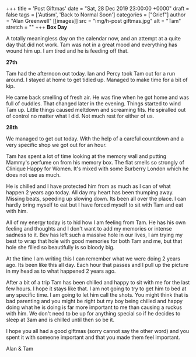 +++
title = 'Post Giftmas'
date = "Sat, 28 Dec 2019 23:00:00 +0000"
draft = false
tags = ['Autism', 'Back to Normal Soon']
categories = ["Grief"]
author = "Alan Greenwell"
[[images]]
  src = "img/h-post giftmas.jpg"
  alt = "Tam"
  stretch = ""
+++
**Box Day**

A totally meaningless day on the calendar now, and an attempt at a quite day that did not work. Tam was not in a great mood and everything has wound him up. I am tired and he is feeding off that.
<!--more-->
**27th**

Tam had the afternoon out today. Ian and Percy took Tam out for a run around. I stayed at home to get tidied up. Managed to make time for a bit of kip.

He came back smelling of fresh air. He was fine when he got home and was full of cuddles. That changed later in the evening. Things started to wind Tam up. Little things caused meltdown and screaming fits. He spiralled out of control no matter what I did. Not much rest for either of us.

**28th**

We managed to get out today. With the help of a careful countdown and a very specific shop we got out for an hour.

Tam has spent a lot of time looking at the memory wall and putting Mammy's perfume on from his memory box. The flat smells so strongly of Clinique Happy for Women. It's mixed with some Burberry London which he does not use as much.

He is chilled and I have protected him from as much as I can of what happen 2 years ago today. All day my heart has been thumping away. Missing beats, speeding up slowing down. Its been all over the place. I can hardly bring myself to eat but I have forced myself to sit with Tam and eat with him.

All of my energy today is to hid how I am feeling from Tam. He has his own feeling and thoughts and I don't want to add my memories or intense sadness to it. Bev has left such a massive hole in our lives, I am trying my best to wrap that hole with good memories for both Tam and me, but that hole she filled so beautifully is so bloody big.

At the time I am writing this I can remember what we were doing 2 years ago. Its been like this all day. Each hour that passes and I pull up the picture in my head as to what happened 2 years ago.

After a bit of a trip Tam has been chilled and happy to sit with me for the last few hours. I hope it stays like that. I am not going to try to get him to bed at any specific time. I am going to let him call the shots. You might think that is bad parenting and you might be right but my boy being chilled and happy doing what he is doing is far more important to me than causing a ruckus with him. We don't need to be up for anything special so if he decides to sleep at 3am and is chilled until then so be it.

I hope you all had a good giftmas (sorry cannot say the other word) and you spent it with someone important and that you made them feel important.

Alan & Tam
